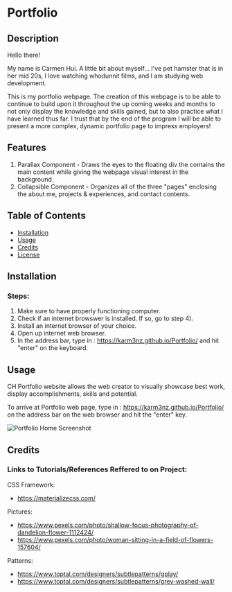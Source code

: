 # Portfolio

## Description 
Hello there!

My name is Carmen Hui. A little bit about myself... I've pet hamster that is in her mid 20s, I love watching whodunnit films, and I am studying web development.

This is my portfolio webpage. The creation of this webpage is to be able to continue to build upon it throughout the up coming weeks and months to not only display the knowledge and skills gained, but to also practice what I have learned thus far. I trust that by the end of the program I will be able to present a more complex, dynamic portfolio page to impress employers!


## Features

1) Parallax Component - Draws the eyes to the floating div the contains the main content while giving the webpage visual interest in the background. 
2) Collapsible Component - Organizes all of the three "pages" enclosing the about me, projects & experiences, and contact contents.

## Table of Contents

* [Installation](#installation)
* [Usage](#usage)
* [Credits](#credits)
* [License](#license)

## Installation

### Steps:

1) Make sure to have properly functioning computer.
2) Check if an internet browswer is installed. If so, go to step 4).
3) Install an internet browser of your choice. 
4) Open up internet web browser.
5) In the address bar, type in :  https://karm3nz.github.io/Portfolio/ and hit "enter" on the keyboard.

## Usage 

CH Portfolio website allows the web creator to visually showcase best work, display accomplishments, skills and potential.

To arrive at Portfolio web page, type in :  https://karm3nz.github.io/Portfolio/ on the address bar on the web browser and hit the "enter" key.

![Portfolio Home Screenshot]( )


## Credits

### Links to Tutorials/References Reffered to on Project:

CSS Framework: 
* https://materializecss.com/

Pictures:
* https://www.pexels.com/photo/shallow-focus-photography-of-dandelion-flower-1112424/
* https://www.pexels.com/photo/woman-sitting-in-a-field-of-flowers-157604/ 

Patterns:
* https://www.toptal.com/designers/subtlepatterns/gplay/
* https://www.toptal.com/designers/subtlepatterns/grey-washed-wall/